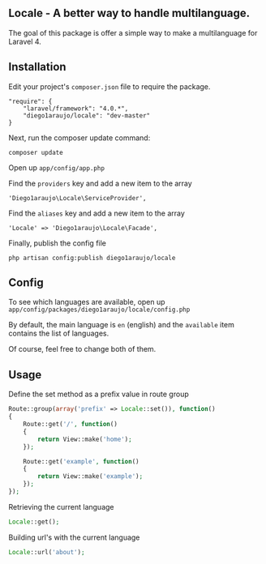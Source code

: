 ## Locale - A better way to handle multilanguage.

The goal of this package is offer a simple way to make a multilanguage for Laravel 4.

## Installation

Edit your project's `composer.json` file to require the package.

    "require": {
		"laravel/framework": "4.0.*",
		"diego1araujo/locale": "dev-master"
	}

Next, run the composer update command:

    composer update

Open up `app/config/app.php`

Find the `providers` key and add a new item to the array

	'Diego1araujo\Locale\ServiceProvider',

Find the `aliases` key and add a new item to the array

	'Locale' => 'Diego1araujo\Locale\Facade',

Finally, publish the config file

	php artisan config:publish diego1araujo/locale

## Config

To see which languages are available, open up `app/config/packages/diego1araujo/locale/config.php`

By default, the main language is `en` (english) and the `available` item contains the list of languages.

Of course, feel free to change both of them.

## Usage

Define the set method as a prefix value in route group
```php
Route::group(array('prefix' => Locale::set()), function()
{
	Route::get('/', function()
	{
		return View::make('home');
	});

	Route::get('example', function()
	{
		return View::make('example');
	});
});
```

Retrieving the current language
```php
Locale::get();
```

Building url's with the current language
```php
Locale::url('about');
```